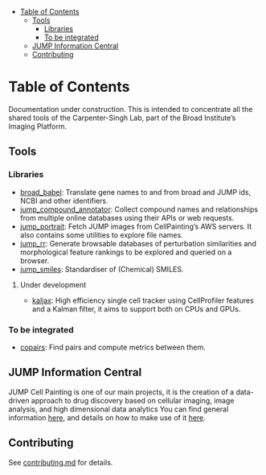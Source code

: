 - [Table of Contents](#Table%20of%20Contents)
  - [Tools](#Tools)
    - [Libraries](#Libraries)
    - [To be integrated](#To%20be%20integrated)
  - [JUMP Information Central](#JUMP%20Information%20Central)
  - [Contributing](#Contributing)



<a id="Table%20of%20Contents"></a>

# Table of Contents

Documentation under construction. This is intended to concentrate all the shared tools of the Carpenter-Singh Lab, part of the Broad Institute&rsquo;s Imaging Platform.


<a id="Tools"></a>

## Tools


<a id="Libraries"></a>

### Libraries

-   [broad\_babel](https://github.com/broadinstitute/monorepo/tree/main/libs/jump_babel): Translate gene names to and from broad and JUMP ids, NCBI and other identifiers.
-   [jump\_compound\_annotator](https://github.com/broadinstitute/monorepo/tree/main/libs/jump_compound_annotator): Collect compound names and relationships from multiple online databases using their APIs or web requests.
-   [jump\_portrait](https://github.com/broadinstitute/monorepo/tree/main/libs/jump_portrait): Fetch JUMP images from CellPainting&rsquo;s AWS servers. It also contains some utilities to explore file names.
-   [jump\_rr](https://github.com/broadinstitute/monorepo/tree/main/libs/jump_rr): Generate browsable databases of perturbation similarities and morphological feature rankings to be explored and queried on a browser.
-   [jump\_smiles](https://github.com/broadinstitute/monorepo/tree/swb/libs/smiles): Standardiser of (Chemical) SMILES.

1.  Under development

    -   [kaljax](https://github.com/broadinstitute/monorepo/tree/b9c5953f64a6f2d5da1f968ef748e5e122b804c0/libs/kaljax/README.md): High efficiency single cell tracker using CellProfiler features and a Kalman filter, it aims to support both on CPUs and GPUs.


<a id="To%20be%20integrated"></a>

### To be integrated

-   [copairs](https://github.com/broadinstitute/2023_12_JUMP_data_only_vignettes/tree/master): Find pairs and compute metrics between them.


<a id="JUMP%20Information%20Central"></a>

## JUMP Information Central

JUMP Cell Painting is one of our main projects, it is the creation of a data-driven approach to drug discovery based on cellular imaging, image analysis, and high dimensional data analytics You can find general information [here](https://jump-cellpainting.broadinstitute.org/), and details on how to make use of it [here](https://broad.io/jump).


<a id="Contributing"></a>

## Contributing

See [contributing.md](./contributing.md) for details.
